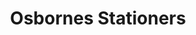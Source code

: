 ---
title: "Osbornes Stationers"
url: /birmingham/osbornes-stationers-high-street/
shop: Schreibwaren
---